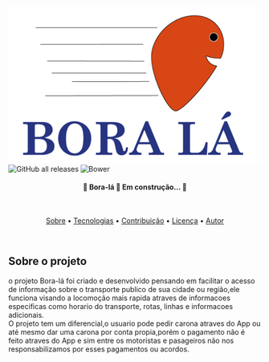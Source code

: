 <img src="images/LOGO.png">

<br>

<img alt="GitHub all releases" src="https://img.shields.io/github/downloads/carlospalmeida/front_end_BUSER-HELP/total">

<img alt="Bower" src="https://img.shields.io/bower/l/mi">

<br>

<h4 align="center"> 
	🚧  Bora-lá 🚀 Em construção...  🚧
</h4>

<BR>

<p align="center">
 <a href="#sobre">Sobre</a> •
 <a href="#tecnologias">Tecnologias</a> • 
 <a href="#contribuicao">Contribuição</a> • 
 <a href="#licenc-a">Licença</a> • 
 <a href="#autor">Autor</a>
</p>

<br>

## Sobre o projeto

<P>
o projeto Bora-lá foi criado e desenvolvido pensando em facilitar o acesso de informação sobre o transporte publico de sua cidade ou região,ele funciona visando a locomoção mais rapida atraves de informacoes especificas como horario do transporte, rotas, linhas e informacoes adicionais. <br>
O projeto tem um diferencial,o usuario pode pedir carona atraves do App ou até mesmo dar uma carona por conta propia,porém o pagamento não é feito atraves do App e sim entre os motoristas e pasageiros não nos responsabilizamos por esses pagamentos ou acordos.

</p>

